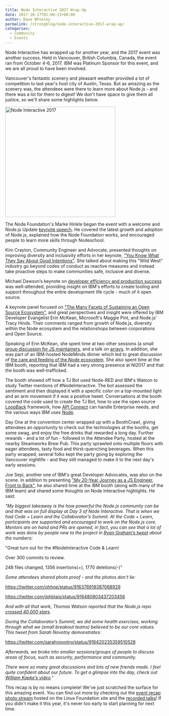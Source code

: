 ```yaml
---
title: Node Interactive 2017 Wrap-Up
date: 2017-10-17T01:00:13+00:00
author: Dave Whteley
permalink: /strongblog/node-interactive-2017-wrap-up/
categories:
  - Community
  - Events
---
```

Node Interactive has wrapped up for another year, and the 2017 event was another success. Held in Vancouver, British Columbia, Canada, the event ran from October 4-6, 2017. IBM was Platinum Sponsor for this event, and we are all proud to have been involved.

Vancouver's fantastic scenery and pleasant weather provided a lot of competition to last year's host city of Austin, Texas. But as amazing as the scenery was, the attendees were there to learn more about Node.js - and there was a lot for them to digest! We don't have space to give them all justice, so we'll share some highlights below.

<!--more-->
<img src="https://strongloop.com/blog-assets/2017/10/nodejs-interactive-2017-cropped.png" alt="Node Interactive 2017" style="width: 350px"/>

The Node Foundation's Marke Hinkle began the event with a welcome and Node.js Update [keynote speech](https://www.youtube.com/watch?v=glB15kDpMl0&index=1&list=PLfMzBWSH11xa-iNnQG2555lgi4574nZOh). He covered the latest growth and adoption of Node.js, explained how the Node Foundation works, and encouraged people to learn more skills through Nodeschool.

Kim Crayton, Community Engineer and Advocate, presented thoughts on improving diversity and inclusivity efforts in her keynote, ["You Know What They Say About Good Intentions"](https://www.youtube.com/watch?v=3y-EdNNkcsM&index=2&list=PLfMzBWSH11xa-iNnQG2555lgi4574nZOh). She talked about making this "Wild West" industry go beyond codes of conduct as reactive measures and instead take proactive steps to make communities safe, inclusive and diverse.

Michael Dawson’s keynote on [developer efficiency and production success](https://www.youtube.com/watch?v=p5CwaqqEUoc&index=3&list=PLfMzBWSH11xa-iNnQG2555lgi4574nZOh) was well-attended, providing insight on IBM's efforts to create tooling  and support throughout the entire development life cycle - much of it open source. 

A keynote panel focused on ["The Many Facets of Sustaining an Open Source Ecosystem"](https://www.youtube.com/watch?v=FSB--SoTuHU&index=5&list=PLfMzBWSH11xa-iNnQG2555lgi4574nZOh), and great perspectives and insight were offered by IBM Developer Evangelist Erin McKean, Microsoft's  Maggie Pint, and Node.js' Tracy Hinds. Their comments ranged from growth of Node.js, diversity within the Node ecosystem and the relationshops between corporations and Open Source.

Speaking of Erin McKean, she spent time at two other sessions (a small [group discussion for JS maintainers](https://nina17.sched.com/event/CZbf/maintainer-burden-group-therapy-jory-burson-bocoup-tracy-hinds-nodejs-erin-mckean-ibm), and a talk on [arrays](https://www.youtube.com/watch?v=sRUHJJugU9s&index=11&list=PLfMzBWSH11xa-iNnQG2555lgi4574nZOh). In addition, she was part of an IBM-hosted NodeMinds dinner which led to great discussion of [the care and feeding of the Node ecosystem](https://medium.com/@Kevin_J_Allen/nodeminds-care-and-feeding-of-the-node-js-ecosystem-626b48d5a284). She also spent time at the IBM booth, reporting that IBM had a very strong presence at NI2017 and that the booth was well-trafficked. 

The booth showed off how a TJ Bot used Node-RED and IBM's Watson to study Twitter mentions of #NodeInteractive. The bot assessed the sentiment and then displayed it with a specific color on a top-mounted light and an arm movement if it was a positive tweet. Conversations at the booth covered the code used to create the TJ Bot, how to use the open source [LoopBack](http://loopback.io/) framework, how [API Connect](https://developer.ibm.com/apiconnect/getting-started/) can handle Enterprise needs, and the various ways IBM uses [Node](https://developer.ibm.com/node/).

Day One at the convention center wrapped up with a BoothCrawl, giving attendees an opportunity to check out the technologies at the booths, get some swag, and enjoy the free drinks that rewarded a long day. Further rewards - and a lot of fun - followed in the Attendee Party, hosted at the nearby Steamworks Brew Pub. This party sprawled onto multiple floors with eager attendees, tasty food and thirst-quenching beverages. When this party wrapped, several folks kept the party going by exploring the Vancouver nightlife - and they still managed to make it to the next day's early sessions.

Joe Sepi, another one of IBM's great Developer Advocates, was also on the scene. In addition to presenting ["My 20-Year Journey as a JS Engineer, Front to Back"](https://www.youtube.com/watch?v=9BDn6HYmgWc&index=12&list=PLfMzBWSH11xa-iNnQG2555lgi4574nZOh), he also shared time at the IBM booth (along with many of the IBM team) and shared some thoughts on Node Interactive highlights. He said:

_"My biggest takeaway is the how powerful the Node.js community can be and that was on full display at Day 3 of Node Interactive. That is when we had Code + Learn and the Collaborator’s Summit. At the Code + Learn, participants are supported and encouraged to work on the Node.js core. Mentors are on hand and PRs are opened, in fact, you can see that a lot of work was done by people new to the project in [Ryan Graham’s tweet](https://twitter.com/rmgraham/status/916454911054721025) about the numbers:_

"Great turn out for the #NodeInteractive Code & Learn! 

Over 300 commits to review. 

248 files changed, 1356 insertions(+), 1770 deletions(-)"

_Some attendees shared photo proof - and the photos don't lie:_

https://twitter.com/ohhoe/status/916376918387068929

https://twitter.com/jphblais/status/916480803437203456

_And with all that work, Thomas Watson reported that the Node.js repo [crossed 40,000 stars](https://twitter.com/wa7son/status/916384621293486080)._

_During the Collaborator’s Summit, we did some health exercises, working through what we (small breakout teams) believed to be our core values. This tweet from Sarah Novotny demonstrates:_

https://twitter.com/sarahnovotny/status/916420235359510528

_Afterwards, we broke into smaller sessions/groups of people to discuss areas of focus, such as security, performance and community._

_There were so many great discussions and lots of new friends made. I feel quite confident about our future. To get a glimpse into the day, check out [William Kapke’s video](https://youtu.be/WVv10H_Np1c)."_

This recap is by no means complete! We've just scratched the surface for this amazing event. You can find out more by checking out the [event recap photo stream](http://events.linuxfoundation.org/events/node-interactive) hosted on the Linux Foundation site and the [recorded talks](https://www.youtube.com/playlist?list=PLfMzBWSH11xa-iNnQG2555lgi4574nZOh)! If you didn't make it this year, it's never too early to start planning for next time.
